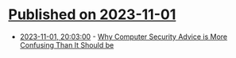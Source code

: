 # [Published on 2023-11-01](index.md)

* [2023-11-01, 20:03:00](https://soylentnews.org/article.pl?sid=23/10/31/1346206&from=rss) - [Why Computer Security Advice is More Confusing Than It Should be](https://soylentnews.org/article.pl?sid=23/10/31/1346206&from=rss)
